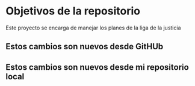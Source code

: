 # Objetivos de la repositorio

Este proyecto se encarga de manejar los planes de la liga de la justicia

## Estos cambios son nuevos desde GitHUb
## Estos cambios son nuevos desde mi repositorio local
